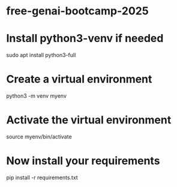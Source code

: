 # free-genai-bootcamp-2025

# Install python3-venv if needed
sudo apt install python3-full

# Create a virtual environment
python3 -m venv myenv

# Activate the virtual environment
source myenv/bin/activate

# Now install your requirements
pip install -r requirements.txt